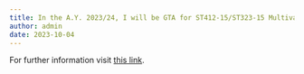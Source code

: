```yaml
---
title: In the A.Y. 2023/24, I will be GTA for ST412-15/ST323-15 Multivariate Statistics.
author: admin
date: 2023-10-04
---
```


For further information visit [this link](https://warwick.ac.uk/fac/sci/statistics/currentstudents/modules/st323).
